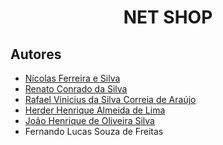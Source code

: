 <h1 align="center">NET SHOP</h1>

## Autores

- [Nícolas Ferreira e Silva](https://github.com/NickSilva71)
- [Renato Conrado da Silva](https://github.com/RenatoConrado)
- [Rafael Vinicius da Silva Correia de Araújo](https://github.com/RafaelViniciusRfv)
- [Herder Henrique Almeida de Lima](https://github.com/Herder7)
- [João Henrique de Oliveira Silva](https://github.com/Joaohenrique1704)
- Fernando Lucas Souza de Freitas